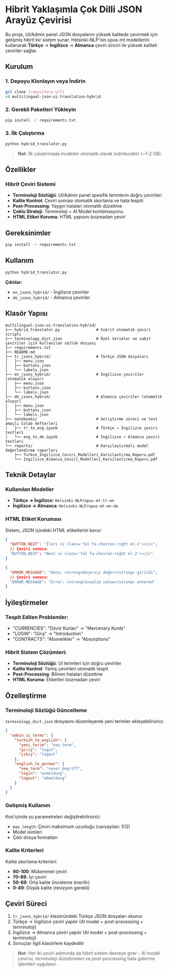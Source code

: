 # Hibrit Yaklaşımla Çok Dilli JSON Arayüz Çevirisi

Bu proje, UI/Admin panel JSON dosyalarını yüksek kalitede çevirmek için gelişmiş hibrit bir sistem sunar. Helsinki-NLP'nin opus-mt modellerini kullanarak **Türkçe** → **İngilizce** → **Almanca** çeviri zinciri ile yüksek kaliteli çeviriler sağlar.

## Kurulum

### 1. Depoyu Klonlayın veya İndirin
```bash
git clone [repository-url]
cd multilingual-json-ui-translation-hybrid
```

### 2. Gerekli Paketleri Yükleyin
```bash
pip install -r requirements.txt
```

### 3. İlk Çalıştırma
```bash
python hybrid_translator.py
```

> **Not**: İlk çalıştırmada modeller otomatik olarak indirilecektir (~1-2 GB).

## Özellikler

### Hibrit Çeviri Sistemi
- **Terminoloji Sözlüğü**: UI/Admin panel spesifik terimlerin doğru çevirileri
- **Kalite Kontrol**: Çeviri sonrası otomatik skorlama ve hata tespiti
- **Post-Processing**: Yaygın hataları otomatik düzeltme
- **Çoklu Strateji**: Terminoloji + AI Model kombinasyonu
- **HTML Etiket Koruma**: HTML yapısını bozmadan çeviri

## Gereksinimler

```bash
pip install -r requirements.txt
```

## Kullanım

```bash
python hybrid_translator.py
```

**Çıktılar:**
- `en_jsons_hybrid/` - İngilizce çeviriler
- `de_jsons_hybrid/` - Almanca çeviriler

## Klasör Yapısı

```
multilingual-json-ui-translation-hybrid/
├── hybrid_translator.py                # hibrit otomatik çeviri scripti
├── terminology_dict.json               # Özel terimler ve sabit çeviriler için kullanılan sözlük dosyası
├── requirements.txt                   
├── README.md                          
├── tr_jsons_hybrid/                    # Türkçe JSON dosyaları
│   ├── menu.json
│   ├── buttons.json
│   └── labels.json
├── en_jsons_hybrid/                    # İngilizce çeviriler (otomatik oluşur)
│   ├── menu.json
│   ├── buttons.json
│   └── labels.json
├── de_jsons_hybrid/                    # Almanca çeviriler (otomatik oluşur)
│   ├── menu.json
│   ├── buttons.json
│   └── labels.json
├── notebooks/                          # Geliştirme süreci ve test amaçlı Colab defterleri
│   ├── tr_to_eng.ipynb                 # Türkçe → İngilizce çeviri testleri
│   └── eng_to_de.ipynb                 # İngilizce → Almanca çeviri testleri
└── reports/                            # Karşılaştırmalı model değerlendirme raporları
    ├── Turkce_Ingilizce_Ceviri_Modelleri_Karsilastirma_Raporu.pdf
    └── Ingilizce_Almanca_Ceviri_Modelleri_Karsilastirma_Raporu.pdf
```

## Teknik Detaylar

### Kullanılan Modeller

- **Türkçe → İngilizce**: `Helsinki-NLP/opus-mt-tr-en`
- **İngilizce → Almanca**: `Helsinki-NLP/opus-mt-en-de`

### HTML Etiket Koruması

Sistem, JSON içindeki HTML etiketlerini korur:

```json
{
  "BUTTON_NEXT": "İleri <i class='fal fa-chevron-right ml-2'></i>",
  // Çeviri sonucu:
  "BUTTON_NEXT": "Next <i class='fal fa-chevron-right ml-2'></i>"
}
```

```json
{
  "ERROR_MESSAGE": "Hata: <strong>Geçersiz değer</strong> girildi",
  // Çeviri sonucu:
  "ERROR_MESSAGE": "Error: <strong>Invalid value</strong> entered"
}
```

## İyileştirmeler

### Tespit Edilen Problemler:
- "CURRENCIES": "Döviz Kurları" → "Mercenary Kurds" 
- "LOGIN": "Giriş" → "Introduction"
- "CONTRACTS": "Abonelikler" → "Absorptions"

### Hibrit Sistem Çözümleri:
- **Terminoloji Sözlüğü**: UI terimleri için doğru çeviriler
- **Kalite Kontrol**: Yanlış çevirileri otomatik tespit
- **Post-Processing**: Bilinen hataları düzeltme
- **HTML Koruma**: Etiketleri bozmadan çeviri

## Özelleştirme

### Terminoloji Sözlüğü Güncelleme

`terminology_dict.json` dosyasını düzenleyerek yeni terimler ekleyebilirsiniz:

```json
{
  "admin_ui_terms": {
    "turkish_to_english": {
      "yeni_terim": "new_term",
      "giriş": "login",
      "çıkış": "logout"
    },
    "english_to_german": {
      "new_term": "neuer_begriff",
      "login": "anmeldung",
      "logout": "abmeldung"
    }
  }
}
```

### Gelişmiş Kullanım

Kod içinde şu parametreleri değiştirebilirsiniz:
- `max_length`: Çeviri maksimum uzunluğu (varsayılan: 512)
- Model isimleri
- Çıktı dosya formatları

### Kalite Kriterleri

Kalite skorlama kriterleri:
- **90-100**: Mükemmel çeviri
- **70-89**: İyi çeviri  
- **50-69**: Orta kalite (inceleme önerilir)
- **0-49**: Düşük kalite (revizyon gerekli)

## Çeviri Süreci

1. `tr_jsons_hybrid/` klasöründeki Türkçe JSON dosyaları okunur
2. Türkçe → İngilizce çeviri yapılır (AI model + post-processing + terminoloji)
3. İngilizce → Almanca çeviri yapılır (AI model + post-processing + terminoloji)
4. Sonuçlar ilgili klasörlere kaydedilir

> **Not**: Her iki çeviri adımında da hibrit sistem devreye girer - AI model çevirisi, terminoloji düzeltmeleri ve post-processing hata giderme işlemleri uygulanır.
